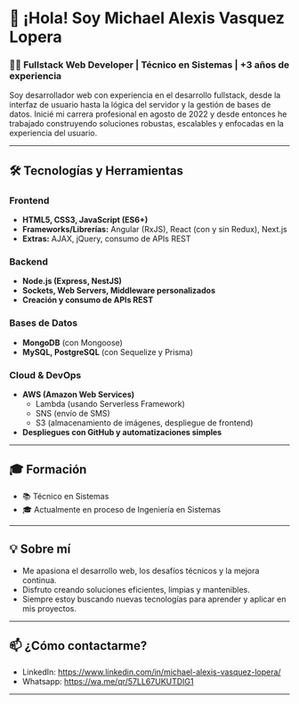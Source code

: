 # 👋 ¡Hola! Soy Michael Alexis Vasquez Lopera

### 👨‍💻 Fullstack Web Developer | Técnico en Sistemas | +3 años de experiencia

Soy desarrollador web con experiencia en el desarrollo fullstack, desde la interfaz de usuario hasta la lógica del servidor y la gestión de bases de datos. Inicié mi carrera profesional en agosto de 2022 y desde entonces he trabajado construyendo soluciones robustas, escalables y enfocadas en la experiencia del usuario.

---

## 🛠️ Tecnologías y Herramientas

### Frontend
- **HTML5, CSS3, JavaScript (ES6+)**
- **Frameworks/Librerías:** Angular (RxJS), React (con y sin Redux), Next.js
- **Extras:** AJAX, jQuery, consumo de APIs REST

### Backend
- **Node.js (Express, NestJS)**
- **Sockets, Web Servers, Middleware personalizados**
- **Creación y consumo de APIs REST**

### Bases de Datos
- **MongoDB** (con Mongoose)
- **MySQL, PostgreSQL** (con Sequelize y Prisma)

### Cloud & DevOps
- **AWS (Amazon Web Services)**
  - Lambda (usando Serverless Framework)
  - SNS (envío de SMS)
  - S3 (almacenamiento de imágenes, despliegue de frontend)
- **Despliegues con GitHub y automatizaciones simples**

---

## 🎓 Formación

- 📚 Técnico en Sistemas
- 🎓 Actualmente en proceso de Ingeniería en Sistemas

---

## 💡 Sobre mí

- Me apasiona el desarrollo web, los desafíos técnicos y la mejora continua.
- Disfruto creando soluciones eficientes, limpias y mantenibles.
- Siempre estoy buscando nuevas tecnologías para aprender y aplicar en mis proyectos.

---

## 📫 ¿Cómo contactarme?

- LinkedIn: https://www.linkedin.com/in/michael-alexis-vasquez-lopera/
- Whatsapp: https://wa.me/qr/57LL67UKUTDIG1

---
